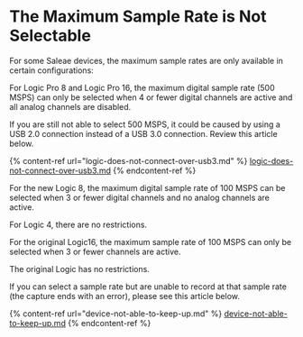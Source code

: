 # The Maximum Sample Rate is Not Selectable

For some Saleae devices, the maximum sample rates are only available in certain configurations:

For Logic Pro 8 and Logic Pro 16, the maximum digital sample rate (500 MSPS) can only be selected when 4 or fewer digital channels are active and all analog channels are disabled.

If you are still not able to select 500 MSPS, it could be caused by using a USB 2.0 connection instead of a USB 3.0 connection. Review this article below.

{% content-ref url="logic-does-not-connect-over-usb3.md" %}
[logic-does-not-connect-over-usb3.md](logic-does-not-connect-over-usb3.md)
{% endcontent-ref %}

For the new Logic 8, the maximum digital sample rate of 100 MSPS can be selected when 3 or fewer digital channels and no analog channels are active.

For Logic 4, there are no restrictions.

For the original Logic16, the maximum sample rate of 100 MSPS can only be selected when 3 or fewer channels are active.

The original Logic has no restrictions.

If you can select a sample rate but are unable to record at that sample rate (the capture ends with an error), please see this article below.

{% content-ref url="device-not-able-to-keep-up.md" %}
[device-not-able-to-keep-up.md](device-not-able-to-keep-up.md)
{% endcontent-ref %}
